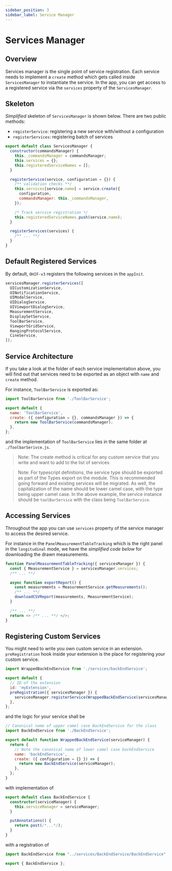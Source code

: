 ```yaml
---
sidebar_position: 3
sidebar_label: Service Manager
---
```


# Services Manager

## Overview

Services manager is the single point of service registration. Each service needs
to implement a `create` method which gets called inside `ServicesManager` to
instantiate the service. In the app, you can get access to a registered service
via the `services` property of the `ServicesManager`.

## Skeleton

_Simplified_ skeleton of `ServicesManager` is shown below. There are two public
methods:

- `registerService`: registering a new service with/without a configuration
- `registerServices`: registering batch of services

```js
export default class ServicesManager {
  constructor(commandsManager) {
    this._commandsManager = commandsManager;
    this.services = {};
    this.registeredServiceNames = [];
  }

  registerService(service, configuration = {}) {
    /** validation checks **/
    this.services[service.name] = service.create({
      configuration,
      commandsManager: this._commandsManager,
    });

    /* Track service registration */
    this.registeredServiceNames.push(service.name);
  }

  registerServices(services) {
    /** ... **/
  }
}
```

## Default Registered Services

By default, `OHIF-v3` registers the following services in the `appInit`.

```js title="platform/viewer/src/appInit.js"
servicesManager.registerServices([
  UICustomizationService,
  UINotificationService,
  UIModalService,
  UIDialogService,
  UIViewportDialogService,
  MeasurementService,
  DisplaySetService,
  ToolBarService,
  ViewportGridService,
  HangingProtocolService,
  CineService,
]);
```

## Service Architecture

If you take a look at the folder of each service implementation above, you will
find out that services need to be exported as an object with `name` and `create`
method.

For instance, `ToolBarService` is exported as:

```js title="platform/core/src/services/ToolBarService/index.js"
import ToolBarService from './ToolBarService';

export default {
  name: 'ToolBarService',
  create: ({ configuration = {}, commandsManager }) => {
    return new ToolBarService(commandsManager);
  },
};
```

and the implementation of `ToolBarService` lies in the same folder at
`./ToolbarSerivce.js`.

> Note: The create method is critical for any custom service that you write and
> want to add to the list of services

> Note: For typescript definitions, the service type should be exported
> as part of the Types export on the module.  This is recommended going forward
> and existing services will be migrated.  As well, the capitalization of the
> name should be lower camel case, with the type being upper camel case.  In
> the above example, the service instance should be `toolBarService` with the
> class being `ToolBarService`.

## Accessing Services

Throughout the app you can use `services` property of the service manager to
access the desired service.

For instance in the `PanelMeasurementTableTracking` which is the right panel in
the `longitudinal` mode, we have the _simplified code below_ for downloading the
drawn measurements.

```js
function PanelMeasurementTableTracking({ servicesManager }) {
  const { MeasurementService } = servicesManager.services;
  /** ... **/

  async function exportReport() {
    const measurements = MeasurementService.getMeasurements();
    /** ... **/
    downloadCSVReport(measurements, MeasurementService);
  }

  /** ... **/
  return <> /** ... **/ </>;
}
```

## Registering Custom Services

You might need to write you own custom service in an extension.
`preRegistration` hook inside your extension is the place for registering your
custom service.

```js title="extensions/customExtension/src/index.js"
import WrappedBackEndService from './services/backEndService';

export default {
  // ID of the extension
  id: 'myExtension',
  preRegistration({ servicesManager }) {
    servicesManager.registerService(WrappedBackEndService(servicesManager));
  },
};
```

and the logic for your service shall be

```js title="extensions/customExtension/src/services/backEndService/index.js"
// Canonical name of upper camel case BackEndService for the class
import BackEndService from './BackEndService';

export default function WrappedBackEndService(serviceManager) {
  return {
    // Note the canonical name of lower camel case backEndService
    name: 'backEndService',
    create: ({ configuration = {} }) => {
      return new BackEndService(serviceManager);
    },
  };
}
```

with implementation of

```ts
export default class BackEndService {
  constructor(serviceManager) {
    this.serviceManager = serviceManager;
  }

  putAnnotations() {
    return post(/*...*/);
  }
}
```

with a registration of

```ts title="types/index.ts"
import BackEndService from "../services/BackEndService/BackEndService";

export { BackEndService };
```
